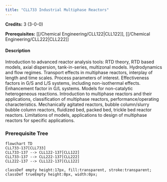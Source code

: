 ```yaml
---
title: "CLL733 Industrial Multiphase Reactors"
---
```

**Credits:** 3 (3-0-0)

**Prerequisites:** [[/Chemical Engineering/CLL122|CLL122]], [[/Chemical Engineering/CLL222|CLL222]]

#### Description
Introduction to advanced reactor analysis tools: RTD theory, RTD based models, axial dispersion, tank-in-series, multizonal models. Hydrodynamics and flow regimes. Transport effects in multiphase reactors, interplay of length and time scales. Process parameters of interest. Effectiveness factors in G/S and L/S systems, including non-isothermal effects. Enhancement factor in G/L systems. Models for non-catalytic heterogeneous reactions. Introduction to multiphase reactors and their applications, classification of multiphase reactors, performance/operating characteristics. Mechanically agitated reactors, bubble column/slurry bubble column reactors, fluidized bed, packed bed, trickle bed reactor reactors. Limitations of models, applications to design of multiphase reactors for specific applications.

### Prerequisite Tree

```mermaid
flowchart TD
CLL733-137[CLL733]
CLL733-137 --> CLL122-137[CLL122]
CLL733-137 --> CLL222-137[CLL222]
CLL222-137 --> CLL122-137[CLL122]

classDef empty height:17px, fill:transparent, stroke:transparent;
classDef trueEmpty height:0px, width:0px;
```